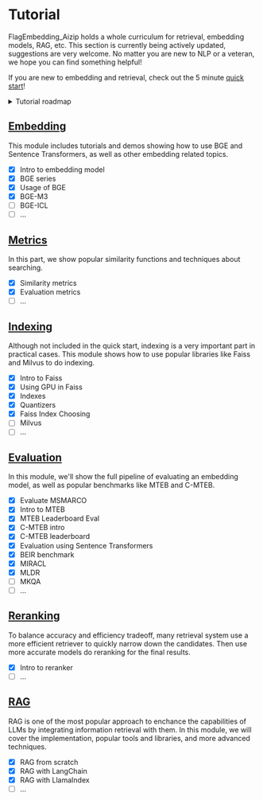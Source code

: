 # Tutorial

FlagEmbedding_Aizip holds a whole curriculum for retrieval, embedding models, RAG, etc. This section is currently being actively updated, suggestions are very welcome. No matter you are new to NLP or a veteran, we hope you can find something helpful!

If you are new to embedding and retrieval, check out the 5 minute [quick start](./quick_start.ipynb)!

<details>
  <summary>Tutorial roadmap</summary>
    <img src="./tutorial_map.png"/>
</details>

## [Embedding](./1_Embedding)

This module includes tutorials and demos showing how to use BGE and Sentence Transformers, as well as other embedding related topics.

- [x] Intro to embedding model
- [x] BGE series
- [x] Usage of BGE
- [x] BGE-M3
- [ ] BGE-ICL
- [ ] ...

## [Metrics](./2_Metrics)

In this part, we show popular similarity functions and techniques about searching.

- [x] Similarity metrics
- [x] Evaluation metrics
- [ ] ...

## [Indexing](./3_Indexing)

Although not included in the quick start, indexing is a very important part in practical cases. This module shows how to use popular libraries like Faiss and Milvus to do indexing.

- [x] Intro to Faiss
- [x] Using GPU in Faiss
- [x] Indexes
- [x] Quantizers
- [x] Faiss Index Choosing
- [ ] Milvus
- [ ] ...

## [Evaluation](./4_Evaluation)

In this module, we'll show the full pipeline of evaluating an embedding model, as well as popular benchmarks like MTEB and C-MTEB.

- [x] Evaluate MSMARCO
- [x] Intro to MTEB
- [x] MTEB Leaderboard Eval
- [x] C-MTEB intro
- [x] C-MTEB leaderboard
- [x] Evaluation using Sentence Transformers
- [x] BEIR benchmark
- [x] MIRACL
- [x] MLDR
- [ ] MKQA
- [ ] ...

## [Reranking](./5_Reranking/)

To balance accuracy and efficiency tradeoff, many retrieval system use a more efficient retriever to quickly narrow down the candidates. Then use more accurate models do reranking for the final results.

- [x] Intro to reranker
- [ ] ...

## [RAG](./6_RAG/)

RAG is one of the most popular approach to enchance the capabilities of LLMs by integrating information retrieval with them. In this module, we will cover the implementation, popular tools and libraries, and more advanced techniques.

- [x] RAG from scratch
- [x] RAG with LangChain
- [x] RAG with LlamaIndex
- [ ] ...